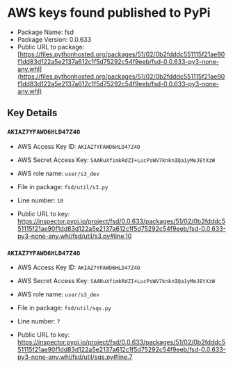 # AWS keys found published to PyPi

* Package Name: fsd
* Package Version: 0.0.633
* Public URL to package: [https://files.pythonhosted.org/packages/51/02/0b2fdddc551115f21ae90f1dd83d122a5e2137a612c1f5d75292c54f9eeb/fsd-0.0.633-py3-none-any.whl](https://files.pythonhosted.org/packages/51/02/0b2fdddc551115f21ae90f1dd83d122a5e2137a612c1f5d75292c54f9eeb/fsd-0.0.633-py3-none-any.whl)

## Key Details

### `AKIAZ7YFAWD6HLD47Z4O`

* AWS Access Key ID: `AKIAZ7YFAWD6HLD47Z4O`
* AWS Secret Access Key: `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` 
* AWS role name: `user/s3_dev`
* File in package: `fsd/util/s3.py`
* Line number: `10`

* Public URL to key: https://inspector.pypi.io/project/fsd/0.0.633/packages/51/02/0b2fdddc551115f21ae90f1dd83d122a5e2137a612c1f5d75292c54f9eeb/fsd-0.0.633-py3-none-any.whl/fsd/util/s3.py#line.10



### `AKIAZ7YFAWD6HLD47Z4O`

* AWS Access Key ID: `AKIAZ7YFAWD6HLD47Z4O`
* AWS Secret Access Key: `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` 
* AWS role name: `user/s3_dev`
* File in package: `fsd/util/sqs.py`
* Line number: `7`

* Public URL to key: https://inspector.pypi.io/project/fsd/0.0.633/packages/51/02/0b2fdddc551115f21ae90f1dd83d122a5e2137a612c1f5d75292c54f9eeb/fsd-0.0.633-py3-none-any.whl/fsd/util/sqs.py#line.7



